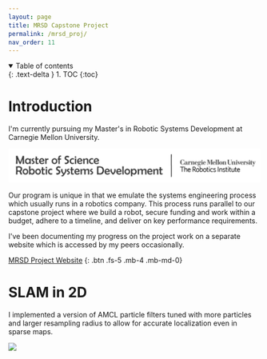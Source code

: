 ```yaml
---
layout: page
title: MRSD Capstone Project
permalink: /mrsd_proj/
nav_order: 11
---
```


<details open markdown="block">
  <summary>
    Table of contents
  </summary>
  {: .text-delta }
1. TOC
{:toc}
</details>

# Introduction

I'm currently pursuing my Master's in Robotic Systems Development at Carnegie Mellon University.

![](/images/MRSD.png)

Our program is unique in that we emulate the systems engineering process which usually runs in
a robotics company. This process runs parallel to our capstone project where we build a robot,
secure funding and work within a budget, adhere to a timeline, and deliver on key performance
requirements.

I've been documenting my progress on the project work on a separate website which is accessed
by my peers occasionally.

[MRSD Project Website](https://mrsd-project.herokuapp.com/)
{: .btn .fs-5 .mb-4 .mb-md-0}


# SLAM in 2D

I implemented a version of AMCL particle filters tuned with more particles and larger resampling
radius to allow for accurate localization even in sparse maps.

![](/images/MRSD_proj/for_webpage-1.gif)